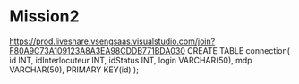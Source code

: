 # Mission2
https://prod.liveshare.vsengsaas.visualstudio.com/join?F80A9C73A109123A8A3EA98CDDB771BDA030
CREATE TABLE connection(
   id INT,
   idInterlocuteur INT,
   idStatus INT,
   login VARCHAR(50),
   mdp VARCHAR(50),
   PRIMARY KEY(id)
);
